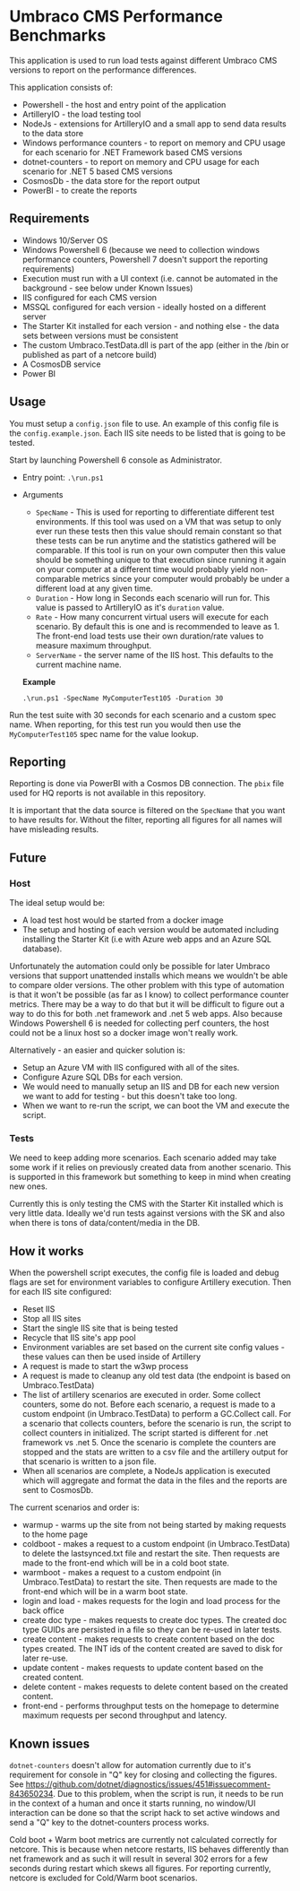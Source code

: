 # Umbraco CMS Performance Benchmarks

This application is used to run load tests against different Umbraco CMS versions to report on the performance differences.

This application consists of:

* Powershell - the host and entry point of the application
* ArtilleryIO - the load testing tool
* NodeJs - extensions for ArtilleryIO and a small app to send data results to the data store
* Windows performance counters - to report on memory and CPU usage for each scenario for .NET Framework based CMS versions
* dotnet-counters - to report on memory and CPU usage for each scenario for .NET 5 based CMS versions
* CosmosDb - the data store for the report output
* PowerBI - to create the reports

## Requirements

* Windows 10/Server OS
* Windows Powershell 6 (because we need to collection windows performance counters, Powershell 7 doesn't support the reporting requirements)
* Execution must run with a UI context (i.e. cannot be automated in the background - see below under Known Issues)
* IIS configured for each CMS version
* MSSQL configured for each version - ideally hosted on a different server
* The Starter Kit installed for each version - and nothing else - the data sets between versions must be consistent
* The custom Umbraco.TestData.dll is part of the app (either in the /bin or published as part of a netcore build)
* A CosmosDB service
* Power BI

## Usage

You must setup a `config.json` file to use. An example of this config file is the `config.example.json`. Each IIS site needs to be listed that is going to be tested.

Start by launching Powershell 6 console as Administrator.

* Entry point: `.\run.ps1`
* Arguments
  * `SpecName` - This is used for reporting to differentiate different test environments. If this tool was used on a VM that was setup to only ever run these tests then this value should remain constant so that these tests can be run anytime and the statistics gathered will be comparable. If this tool is run on your own computer then this value should be something unique to that execution since running it again on your computer at a different time would probably yield non-comparable metrics since your computer would probably be under a different load at any given time.
  * `Duration` - How long in Seconds each scenario will run for. This value is passed to ArtilleryIO as it's `duration` value.
  * `Rate` - How many concurrent virtual users will execute for each scenario. By default this is one and is recommended to leave as 1. The front-end load tests use their own duration/rate values to measure maximum throughput.
  * `ServerName` - the server name of the IIS host. This defaults to the current machine name.

  __Example__

  `.\run.ps1 -SpecName MyComputerTest105 -Duration 30`

Run the test suite with 30 seconds for each scenario and a custom spec name. When reporting, for this test run you would then use the `MyComputerTest105` spec name for the value lookup.

## Reporting

Reporting is done via PowerBI with a Cosmos DB connection. The `pbix` file used for HQ reports is not available in this repository.

It is important that the data source is filtered on the `SpecName` that you want to have results for. Without the filter, reporting all figures for all names will have misleading results.

## Future

### Host

The ideal setup would be:

* A load test host would be started from a docker image
* The setup and hosting of each version would be automated including installing the Starter Kit (i.e with Azure web apps and an Azure SQL database).

Unfortunately the automation could only be possible for later Umbraco versions that support unattended installs which means we wouldn't be able to compare older versions. The other problem with this type of automation is that it won't be possible (as far as I know) to collect performance counter metrics. There may be a way to do that but it will be difficult to figure out a way to do this for both .net framework and .net 5 web apps. Also because Windows Powershell 6 is needed for collecting perf counters, the host could not be a linux host so a docker image won't really work.

Alternatively - an easier and quicker solution is:

* Setup an Azure VM with IIS configured with all of the sites.
* Configure Azure SQL DBs for each version.
* We would need to manually setup an IIS and DB for each new version we want to add for testing - but this doesn't take too long.
* When we want to re-run the script, we can boot the VM and execute the script.

### Tests

We need to keep adding more scenarios. Each scenario added may take some work if it relies on previously created data from another scenario. This is supported in this framework but something to keep in mind when creating new ones.

Currently this is only testing the CMS with the Starter Kit installed which is very little data. Ideally we'd run tests against versions with the SK and also when there is tons of data/content/media in the DB.

## How it works

When the powershell script executes, the config file is loaded and debug flags are set for environment variables to configure Artillery execution. Then for each IIS site configured:

* Reset IIS
* Stop all IIS sites
* Start the single IIS site that is being tested
* Recycle that IIS site's app pool
* Environment variables are set based on the current site config values - these values can then be used inside of Artillery
* A request is made to start the w3wp process
* A request is made to cleanup any old test data (the endpoint is based on Umbraco.TestData)
* The list of artillery scenarios are executed in order. Some collect counters, some do not. Before each scenario, a request is made to a custom endpoint (in Umbraco.TestData) to perform a GC.Collect call. For a scenario that collects counters, before the scenario is run, the script to collect counters in initialized. The script started is different for .net framework vs .net 5. Once the scenario is complete the counters are stopped and the stats are written to a csv file and the artillery output for that scenario is written to a json file.
* When all scenarios are complete, a NodeJs application is executed which will aggregate and format the data in the files and the reports are sent to CosmosDb.

The current scenarios and order is:
  * warmup - warms up the site from not being started by making requests to the home page
  * coldboot - makes a request to a custom endpoint (in Umbraco.TestData) to delete the lastsynced.txt file and restart the site. Then requests are made to the front-end which will be in a cold boot state.
  * warmboot - makes a request to a custom endpoint (in Umbraco.TestData) to restart the site. Then requests are made to the front-end which will be in a warm boot state.
  * login and load - makes requests for the login and load process for the back office
  * create doc type - makes requests to create doc types. The created doc type GUIDs are persisted in a file so they can be re-used in later tests.
  * create content - makes requests to create content based on the doc types created. The INT ids of the content created are saved to disk for later re-use.
  * update content - makes requests to update content based on the created content.
  * delete content - makes requests to delete content based on the created content.
  * front-end - performs throughput tests on the homepage to determine maximum requests per second throughput and latency.

## Known issues

`dotnet-counters` doesn't allow for automation currently due to it's requirement for console in "Q" key for closing and collecting the figures. See https://github.com/dotnet/diagnostics/issues/451#issuecomment-843650234. Due to this problem, when the script is run, it needs to be run in the context of a human and once it starts running, no window/UI interaction can be done so that the script hack to set active windows and send a "Q" key to the dotnet-counters process works.

Cold boot + Warm boot metrics are currently not calculated correctly for netcore. This is because when netcore restarts, IIS behaves differently than net framework and as such it will result in several 302 errors for a few seconds during restart which skews all figures. For reporting currently, netcore is excluded for Cold/Warm boot scenarios.
